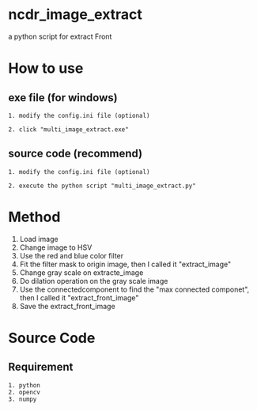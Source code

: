 # ncdr_image_extract
 a python script for extract Front

# How to use

 ## exe file (for windows)
 
    1. modify the config.ini file (optional)
    
    2. click "multi_image_extract.exe"
    
 ## source code (recommend)
 
    1. modify the config.ini file (optional)
    
    2. execute the python script "multi_image_extract.py"
    
# Method
   
   1. Load image
   2. Change image to HSV
   3. Use the red and blue color filter
   4. Fit the filter mask to origin image, then I called it "extract_image"
   5. Change gray scale on extracte_image
   6. Do dilation operation on the gray scale image
   7. Use the connectedcomponent to find the "max connected componet", then I called it "extract_front_image"
   8. Save the extract_front_image
    
# Source Code

  ## Requirement
  
    1. python
    2. opencv
    3. numpy
